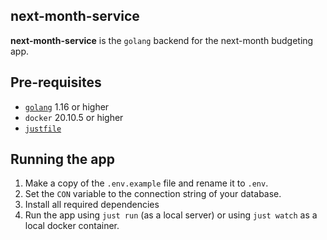 ## next-month-service

**next-month-service** is the `golang` backend for the next-month budgeting app.

## Pre-requisites

- [`golang`](https://go.dev/) 1.16 or higher
- `docker` 20.10.5 or higher
- [`justfile`](https://github.com/casey/just)

## Running the app

1. Make a copy of the `.env.example` file and rename it to `.env`.
2. Set the `CON` variable to the connection string of your database.
3. Install all required dependencies
4. Run the app using `just run` (as a local server) or using `just watch` as a local docker container.
